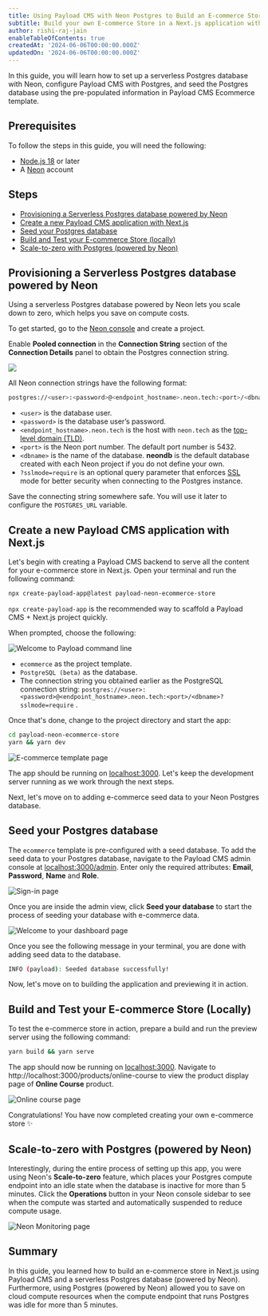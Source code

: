 ```yaml
---
title: Using Payload CMS with Neon Postgres to Build an E-commerce Store in Next.js
subtitle: Build your own E-commerce Store in a Next.js application with Payload CMS and Postgres (powered by Neon).
author: rishi-raj-jain
enableTableOfContents: true
createdAt: '2024-06-06T00:00:00.000Z'
updatedOn: '2024-06-06T00:00:00.000Z'
---
```


In this guide, you will learn how to set up a serverless Postgres database with Neon, configure Payload CMS with Postgres, and seed the Postgres database using the pre-populated information in Payload CMS Ecommerce template.

## Prerequisites

To follow the steps in this guide, you will need the following:

- [Node.js 18](https://nodejs.org/en) or later
- A [Neon](https://console.neon.tech/signup) account

## Steps

- [Provisioning a Serverless Postgres database powered by Neon](#provisioning-a-serverless-postgres-database-powered-by-neon)
- [Create a new Payload CMS application with Next.js](#create-a-new-payload-cms-application-with-nextjs)
- [Seed your Postgres database](#seed-your-postgres-database)
- [Build and Test your E-commerce Store (locally)](#build-and-test-your-e-commerce-store-locally)
- [Scale-to-zero with Postgres (powered by Neon)](#scale-to-zero-with-postgres-powered-by-neon)

## Provisioning a Serverless Postgres database powered by Neon

Using a serverless Postgres database powered by Neon lets you scale down to zero, which helps you save on compute costs.

To get started, go to the [Neon console](https://console.neon.tech/app/projects) and create a project.

Enable **Pooled connection** in the **Connection String** section of the **Connection Details** panel to obtain the Postgres connection string.

![](/guides/images/payload/98592ce7-3b8a-411b-a769-a0b89eaac8a3.png)

All Neon connection strings have the following format:

```bash
postgres://<user>:<password>@<endpoint_hostname>.neon.tech:<port>/<dbname>?sslmode=require
```

- `<user>` is the database user.
- `<password>` is the database user’s password.
- `<endpoint_hostname>.neon.tech` is the host with `neon.tech` as the [top-level domain (TLD)](https://www.cloudflare.com/en-gb/learning/dns/top-level-domain/).
- `<port>` is the Neon port number. The default port number is 5432.
- `<dbname>` is the name of the database. **neondb** is the default database created with each Neon project if you do not define your own.
- `?sslmode=require` is an optional query parameter that enforces [SSL](https://www.cloudflare.com/en-gb/learning/ssl/what-is-ssl/) mode for better security when connecting to the Postgres instance.

Save the connecting string somewhere safe. You will use it later to configure the `POSTGRES_URL` variable.

## Create a new Payload CMS application with Next.js

Let's begin with creating a Payload CMS backend to serve all the content for your e-commerce store in Next.js. Open your terminal and run the following command:

```bash
npx create-payload-app@latest payload-neon-ecommerce-store
```

`npx create-payload-app` is the recommended way to scaffold a Payload CMS + Next.js project quickly.

When prompted, choose the following:

![Welcome to Payload command line](/guides/images/payload/6c1f1650-7cc6-4b37-b293-611ba32dc6cc.png)

- `ecommerce` as the project template.
- `PostgreSQL (beta)` as the database.
- The connection string you obtained earlier as the PostgreSQL connection string: `postgres://<user>:<password>@<endpoint_hostname>.neon.tech:<port>/<dbname>?sslmode=require` .

Once that's done, change to the project directory and start the app:

```bash
cd payload-neon-ecommerce-store
yarn && yarn dev
```

![E-commerce template page](/guides/images/payload/e736400e-e52a-4b28-bb61-7f10fa7c2bc4.png)

The app should be running on [localhost:3000](http://localhost:3000). Let's keep the development server running as we work through the next steps.

Next, let's move on to adding e-commerce seed data to your Neon Postgres database.

## Seed your Postgres database

The `ecommerce` template is pre-configured with a seed database. To add the seed data to your Postgres database, navigate to the Payload CMS admin console at [localhost:3000/admin](http://localhost:3000/admin). Enter only the required attributes: **Email**, **Password**, **Name** and **Role**.

![Sign-in page](/guides/images/payload/fd54ff4f-400b-43fb-a08d-6f4fb0f8dd99.png)

Once you are inside the admin view, click **Seed your database** to start the process of seeding your database with e-commerce data.

![Welcome to your dashboard page](/guides/images/payload/086ae87d-d994-4fbf-b2fd-031ac711a4d1.png)

Once you see the following message in your terminal, you are done with adding seed data to the database.

```bash
INFO (payload): Seeded database successfully!
```

Now, let's move on to building the application and previewing it in action.

## Build and Test your E-commerce Store (Locally)

To test the e-commerce store in action, prepare a build and run the preview server using the following command:

```bash
yarn build && yarn serve
```

The app should now be running on [localhost:3000](http://localhost:3000). Navigate to http://localhost:3000/products/online-course to view the product display page of **Online Course** product.

![Online course page](/guides/images/payload/906a90a5-a17c-4573-8e45-87b67606f0c6.png)

Congratulations! You have now completed creating your own e-commerce store ✨

## Scale-to-zero with Postgres (powered by Neon)

Interestingly, during the entire process of setting up this app, you were using Neon's **Scale-to-zero** feature, which places your Postgres compute endpoint into an idle state when the database is inactive for more than 5 minutes. Click the **Operations** button in your Neon console sidebar to see when the compute was started and automatically suspended to reduce compute usage.

![Neon Monitoring page](/guides/images/payload/74a2aa54-6d28-4f47-b181-077957df6779.png)

## Summary

In this guide, you learned how to build an e-commerce store in Next.js using Payload CMS and a serverless Postgres database (powered by Neon). Furthermore, using Postgres (powered by Neon) allowed you to save on cloud compute resources when the compute endpoint that runs Postgres was idle for more than 5 minutes.

<NeedHelp />
